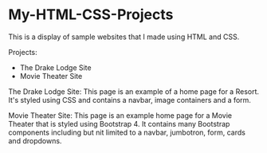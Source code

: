 # My-HTML-CSS-Projects
This is a display of sample websites that I made using HTML and CSS.

Projects:

- The Drake Lodge Site
- Movie Theater Site

The Drake Lodge Site:
  This page is an example of a home page for a Resort. It's styled using CSS and contains a navbar, image containers and a form.

Movie Theater Site:
  This page is an example home page for a Movie Theater that is styled using Bootstrap 4. It contains many Bootstrap components including but nit limited to a navbar, jumbotron, form, cards and dropdowns.
